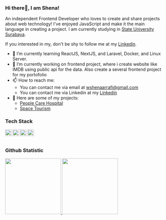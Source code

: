 ### Hi there👋, I am Shena!

An independent Frontend Developer who loves to create and share projects about web technology! I've enjoyed JavaScript and make it the main language in creating a project. I am currently studying in [State University Surabaya](https://www.unesa.ac.id/).<br>

If you interested in my, don't be shy to follow me at my [Linkedin](www.linkedin.com/in/wisnu-shena-arrafi-866226251).<br>

- 🌱 I’m currently learning ReactJS, NextJS, and Laravel, Docker, and Linux Server.
- 🔭 I’m currently working on frontend project, where i create website like IMDB using public api for the data. Also create a several frontend project for my portofolio
- 📫 How to reach me:
  - You can contact me via email at wshenaarrafi@gmail.com
  - You can contact me via Linkedin at my [Linkedin](www.linkedin.com/in/wisnu-shena-arrafi-866226251)
- 👯 Here are some of my projects:
  - [People Care Hospital](https://people-care-hospital-company-profile-website.vercel.app/)
  - [Space Tourism](https://space-tourism-website-henna.vercel.app/)

### Tech Stack
  <a href="#"><img align="left" alt="JavaScript" title="JavaScript" width="21px" src="https://upload.wikimedia.org/wikipedia/commons/9/99/Unofficial_JavaScript_logo_2.svg" /></a>
  <a href="https://nodejs.org/"><img align="left" alt="NodeJS" title="NodeJS" width="21px" src="https://seeklogo.com/images/N/nodejs-logo-FBE122E377-seeklogo.com.png" /></a>
  <a href="https://reactjs.org/"><img align="left" alt="React" title="React" width="21px" src="https://cdn.worldvectorlogo.com/logos/react-2.svg" /></a>
  <a href="https://nextjs.org/"><img align="left" alt="Next" title="Next (React SSR Framework)" width="21px" src="https://iconape.com/wp-content/files/gm/82643/svg/next-js.svg" /></a>
  <br>
  <br>

### Github Statistic
<p align="left">
<a href="https://github.com/penuliscode">
  <img height="180em" src="https://github-readme-stats-eight-theta.vercel.app/api?username=wshena&show_icons=true&theme=algolia&include_all_commits=true&count_private=true"/>
  <img height="180em" src="https://github-readme-stats-eight-theta.vercel.app/api/top-langs/?username=wshena&layout=compact&theme=algolia"/>
</a>
</p>

<!--
- 🤔 I’m looking for help with ...
- 💬 Ask me about ...
- 😄 Pronouns: He
- ⚡ Fun fact: ...
-->
